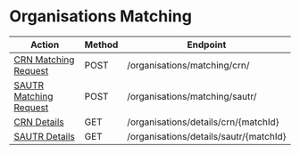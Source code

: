 # Organisations Matching #

| Action                                              | Method | Endpoint                                 |
| --------------------------------------------------- | ------ | ---------------------------------------- |
| [CRN Matching Request](crn-matching-request.md)     | POST   | /organisations/matching/crn/             |
| [SAUTR Matching Request](sautr-matching-request.md) | POST   | /organisations/matching/sautr/           |
| [CRN Details](crn-details.md)                       | GET    | /organisations/details/crn/\{matchId\}   |
| [SAUTR Details](sautr-details.md)                   | GET    | /organisations/details/sautr/\{matchId\} |